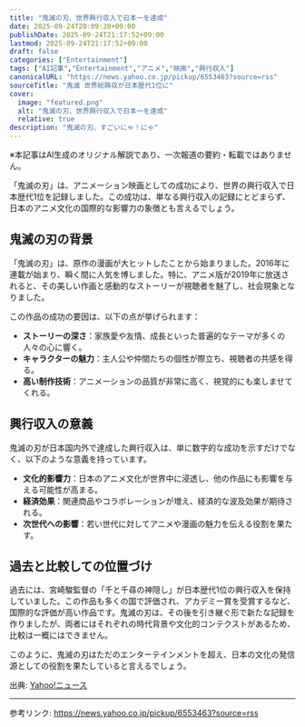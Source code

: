 ```yaml
---
title: "鬼滅の刃、世界興行収入で日本一を達成"
date: 2025-09-24T20:09:28+09:00
publishDate: 2025-09-24T21:17:52+09:00
lastmod: 2025-09-24T21:17:52+09:00
draft: false
categories: ["Entertainment"]
tags: ["AI記事","Entertainment","アニメ","映画","興行収入"]
canonicalURL: "https://news.yahoo.co.jp/pickup/6553463?source=rss"
sourceTitle: "鬼滅 世界総興収が日本歴代1位に"
cover:
  image: "featured.png"
  alt: "鬼滅の刃、世界興行収入で日本一を達成"
  relative: true
description: "鬼滅の刃、すごいにゃ！にゃ"
---
```

※本記事はAI生成のオリジナル解説であり、一次報道の要約・転載ではありません。

「鬼滅の刃」は、アニメーション映画としての成功により、世界の興行収入で日本歴代1位を記録しました。この成功は、単なる興行収入の記録にとどまらず、日本のアニメ文化の国際的な影響力の象徴とも言えるでしょう。

## 鬼滅の刃の背景

「鬼滅の刃」は、原作の漫画が大ヒットしたことから始まりました。2016年に連載が始まり、瞬く間に人気を博しました。特に、アニメ版が2019年に放送されると、その美しい作画と感動的なストーリーが視聴者を魅了し、社会現象となりました。

この作品の成功の要因は、以下の点が挙げられます：
- **ストーリーの深さ**：家族愛や友情、成長といった普遍的なテーマが多くの人々の心に響く。
- **キャラクターの魅力**：主人公や仲間たちの個性が際立ち、視聴者の共感を得る。
- **高い制作技術**：アニメーションの品質が非常に高く、視覚的にも楽しませてくれる。

## 興行収入の意義

鬼滅の刃が日本国内外で達成した興行収入は、単に数字的な成功を示すだけでなく、以下のような意義を持っています。

- **文化的影響力**：日本のアニメ文化が世界中に浸透し、他の作品にも影響を与える可能性が高まる。
- **経済効果**：関連商品やコラボレーションが増え、経済的な波及効果が期待される。
- **次世代への影響**：若い世代に対してアニメや漫画の魅力を伝える役割を果たす。

## 過去と比較しての位置づけ

過去には、宮崎駿監督の「千と千尋の神隠し」が日本歴代1位の興行収入を保持していました。この作品も多くの国で評価され、アカデミー賞を受賞するなど、国際的な評価が高い作品です。鬼滅の刃は、その後を引き継ぐ形で新たな記録を作りましたが、両者にはそれぞれの時代背景や文化的コンテクストがあるため、比較は一概にはできません。

このように、鬼滅の刃はただのエンターテインメントを超え、日本の文化の発信源としての役割を果たしていると言えるでしょう。

出典: [Yahoo!ニュース](https://news.yahoo.co.jp/pickup/6553463?source=rss)

---
参考リンク: https://news.yahoo.co.jp/pickup/6553463?source=rss
